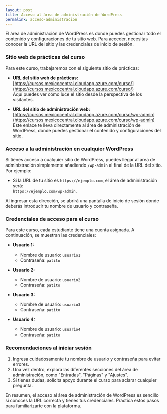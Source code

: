 ```yaml
---
layout: post
title: Acceso al área de administración de WordPress
permalink: acceso-administracion
---
```


El área de administración de WordPress es donde puedes gestionar todo el contenido y configuraciones de tu sitio web. Para acceder, necesitas conocer la URL del sitio y las credenciales de inicio de sesión.

### Sitio web de prácticas del curso

Para este curso, trabajaremos con el siguiente sitio de prácticas:

- **URL del sitio web de prácticas:**  
  [https://cursos.mexicocentral.cloudapp.azure.com/curso/](https://cursos.mexicocentral.cloudapp.azure.com/curso/)  
  Aquí puedes ver cómo luce el sitio desde la perspectiva de los visitantes.

- **URL del sitio de administración web:**  
  [https://cursos.mexicocentral.cloudapp.azure.com/curso/wp-admin](https://cursos.mexicocentral.cloudapp.azure.com/curso/wp-admin)  
  Este enlace te lleva directamente al área de administración de WordPress, donde puedes gestionar el contenido y configuraciones del sitio.

### Acceso a la administración en cualquier WordPress

Si tienes acceso a cualquier sitio de WordPress, puedes llegar al área de administración simplemente añadiendo `/wp-admin` al final de la URL del sitio. Por ejemplo:
- Si la URL de tu sitio es `https://ejemplo.com`, el área de administración será:  
  `https://ejemplo.com/wp-admin`.

Al ingresar esta dirección, se abrirá una pantalla de inicio de sesión donde deberás introducir tu nombre de usuario y contraseña.

### Credenciales de acceso para el curso

Para este curso, cada estudiante tiene una cuenta asignada. A continuación, se muestran las credenciales:

- **Usuario 1:**  
  - Nombre de usuario: `usuario1`  
  - Contraseña: `patito`

- **Usuario 2:**  
  - Nombre de usuario: `usuario2`  
  - Contraseña: `patito`

- **Usuario 3:**  
  - Nombre de usuario: `usuario3`  
  - Contraseña: `patito`

- **Usuario 4:**  
  - Nombre de usuario: `usuario4`  
  - Contraseña: `patito`

### Recomendaciones al iniciar sesión

1. Ingresa cuidadosamente tu nombre de usuario y contraseña para evitar errores.  
2. Una vez dentro, explora las diferentes secciones del área de administración, como "Entradas", "Páginas" y "Ajustes".  
3. Si tienes dudas, solicita apoyo durante el curso para aclarar cualquier pregunta.

En resumen, el acceso al área de administración de WordPress es sencillo si conoces la URL correcta y tienes tus credenciales. Practica estos pasos para familiarizarte con la plataforma.
